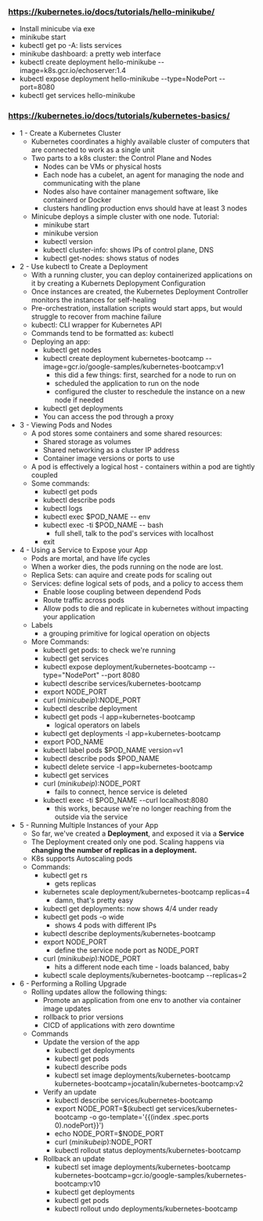 ### https://kubernetes.io/docs/tutorials/hello-minikube/

- Install minicube via exe
- minikube start
- kubectl get po -A: lists services
- minikube dashboard: a pretty web interface
- kubectl create deployment hello-minikube --image=k8s.gcr.io/echoserver:1.4
- kubectl expose deployment hello-minikube --type=NodePort --port=8080
- kubectl get services hello-minikube

### https://kubernetes.io/docs/tutorials/kubernetes-basics/

- 1 - Create a Kubernetes Cluster
    - Kubernetes coordinates a highly available cluster of computers that are connected to work as a single unit
    - Two parts to a k8s cluster: the Control Plane and Nodes
        - Nodes can be VMs or physical hosts
        - Each node has a cubelet, an agent for managing the node and communicating with the plane
        - Nodes also have container management software, like containerd or Docker
        - clusters handling production envs should have at least 3 nodes
    - Minicube deploys a simple cluster with one node. Tutorial:
        - minikube start
        - minikube version
        - kubectl version
        - kubectl cluster-info: shows IPs of control plane, DNS
        - kubectl get-nodes: shows status of nodes
- 2 - Use kubectl to Create a Deployment
    - With a running cluster, you can deploy containerized applications on it by creating a Kubernets Deplopyment Configuration
    - Once instances are created, the Kubernetes Deployment Controller monitors the instances for self-healing
    - Pre-orchestration, installation scripts would start apps, but would struggle to recover from machine failure
    - kubectl: CLI wrapper for Kubernetes API
    - Commands tend to be formatted as: kubectl <action> <resource>
    - Deploying an app:
        - kubectl get nodes
        - kubectl create deployment kubernetes-bootcamp --image=gcr.io/google-samples/kubernetes-bootcamp:v1
            - this did a few things: first, searched for a node to run on
            - scheduled the application to run on the node
            - configured the cluster to reschedule the instance on a new node if needed 
        - kubectl get deployments
        - You can access the pod through a proxy
- 3 - Viewing Pods and Nodes
    - A pod stores some containers and some shared resources:
        - Shared storage as volumes
        - Shared networking as a cluster IP address
        - Container image versions or ports to use
    - A pod is effectively a logical host - containers within a pod are tightly coupled
    - Some commands:
        - kubectl get pods
        - kubectl describe pods
        - kubectl logs
        - kubectl exec $POD_NAME -- env
        - kubectl exec -ti $POD_NAME -- bash
            - full shell, talk to the pod's services with localhost
        - exit
- 4 - Using a Service to Expose your App
    - Pods are mortal, and have life cycles
    - When a worker dies, the pods running on the node are lost. 
    - Replica Sets: can aquire and create pods for scaling out
    - Services: define logical sets of pods, and a policy to access them 
        - Enable loose coupling between dependend Pods
        - Route traffic across pods
        - Allow pods to die and replicate in kubernetes without impacting your application
    - Labels
        - a grouping primitive for logical operation on objects
    - More Commands:
        - kubectl get pods: to check we're running
        - kubectl get services
        - kubectl expose deployment/kubernetes-bootcamp --type="NodePort" --port 8080
        - kubectl describe services/kubernetes-bootcamp
        - export NODE_PORT <command>
        - curl $(minicube ip):$NODE_PORT 
        - kubectl describe deployment
        - kubectl get pods -l app=kubernetes-bootcamp
            - logical operators on labels
        - kubectl get deployments -l app=kubernetes-bootcamp
        - export POD_NAME <command>
        - kubectl label pods $POD_NAME version=v1
        - kubectl describe pods $POD_NAME
        - kubectl delete service -l app=kubernetes-bootcamp
        - kubectl get services
        - curl $(minikube ip):$NODE_PORT
            - fails to connect, hence service is deleted
        - kubectl exec -ti $POD_NAME --curl localhost:8080
            - this works, because we're no longer reaching from the outside via the service
- 5 - Running Multiple Instances of your App
    - So far, we've created a **Deployment**, and exposed it via a **Service**
    - The Deployment created only one pod. Scaling happens via **changing the number of replicas in a deployment.**
    - K8s supports Autoscaling pods
    - Commands:
        - kubectl get rs
            - gets replicas
        - kubernetes scale deployment/kubernetes-bootcamp replicas=4
            - damn, that's pretty easy
        - kubectl get deployments: now shows 4/4 under ready
        - kubectl get pods -o wide
            - shows 4 pods with different IPs
        - kubectl describe deployments/kubernetes-bootcamp
        - export NODE_PORT
            - define the service node port as NODE_PORT
        - curl $(minikube ip):$NODE_PORT
            - hits a different node each time - loads balanced, baby
        - kubectl scale deployments/kubernetes-bootcamp --replicas=2
- 6 - Performing a Rolling Upgrade
    - Rolling updates allow the following things: 
        - Promote an application from one env to another via container image updates
        - rollback to prior versions
        - CICD of applications with zero downtime
    - Commands
      - Update the version of the app
        - kubectl get deployments
        - kubectl get pods
        - kubectl describe pods
        - kubectl set image deployments/kubernetes-bootcamp kubernetes-bootcamp=jocatalin/kubernetes-bootcamp:v2
      - Verify an update
        - kubectl describe services/kubernetes-bootcamp
        - export NODE_PORT=$(kubectl get services/kubernetes-bootcamp -o go-template='{{(index .spec.ports 0).nodePort}}')
        - echo NODE_PORT=$NODE_PORT
        - curl $(minikube ip):$NODE_PORT
        - kubectl rollout status deployments/kubernetes-bootcamp
      - Rollback an update
        - kubectl set image deployments/kubernetes-bootcamp kubernetes-bootcamp=gcr.io/google-samples/kubernetes-bootcamp:v10
        - kubectl get deployments
        - kubectl get pods
        - kubectl rollout undo deployments/kubernetes-bootcamp